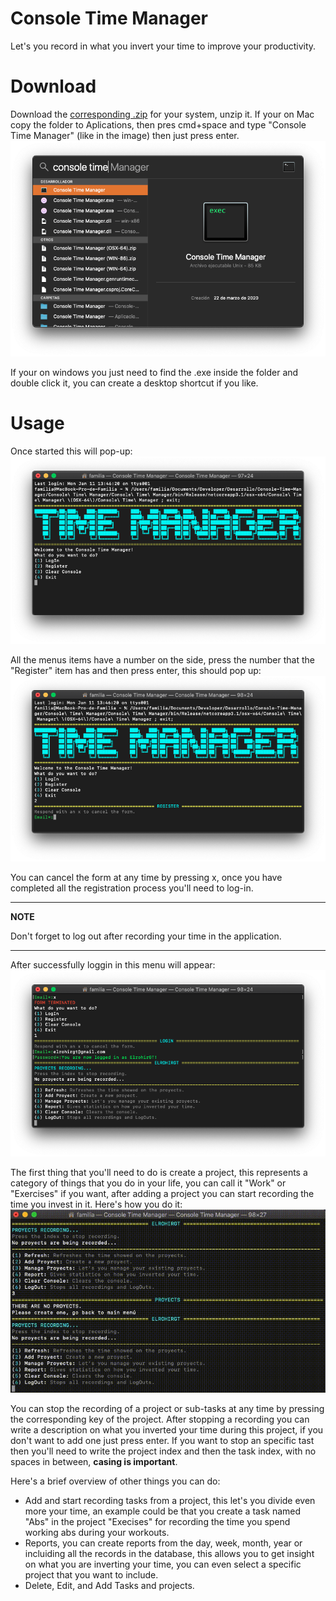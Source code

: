 # Console Time Manager
Let's you record in what you invert your time to improve your productivity.
# Download
Download the [corresponding .zip](https://github.com/ElrohirGT/Console-Time-Manager/releases) for your system, unzip it.
If your on Mac copy the folder to Aplications, then pres cmd+space and type "Console Time Manager" (like in the image) then just press enter.
![app image](images/appsearch.png)

If your on windows you just need to find the .exe inside the folder and double click it, you can create a desktop shortcut if you like.

# Usage
Once started this will pop-up:
![first menu image](images/menu1.png)

All the menus items have a number on the side, press the number that the "Register" item has and then press enter, this should pop up:
![register menu image](images/menu2.png)

You can cancel the form at any time by pressing x, once you have completed all the registration process you'll need to log-in.

***
**NOTE**

Don't forget to log out after recording your time in the application.
***

After successfully loggin in this menu will appear:
![main menu image](images/menu3.png)

The first thing that you'll need to do is create a project, this represents a category of things that you do in your life, you can call it "Work" or "Exercises" if you want, after adding a project you can start recording the time you invest in it. Here's how you do it:
![adding and and recording a project gif](images/projectTurorial.gif)

You can stop the recording of a project or sub-tasks at any time by pressing the corresponding key of the project. After stopping a recording you can write a description on what you inverted your time during this project, if you don't want to add one just press enter.
If you want to stop an specific tast then you'll need to write the project index and then the task index, with no spaces in between, **casing is important**.

Here's a brief overview of other things you can do:
- Add and start recording tasks from a project, this let's you divide even more your time, an example could be that you create a task named "Abs" in the project "Execises" for recording the time you spend working abs during your workouts.
- Reports, you can create reports from the day, week, month, year or incluiding all the records in the database, this allows you to get insight on what you are inverting your time, you can even select a specific project that you want to include.
- Delete, Edit, and Add Tasks and projects.
